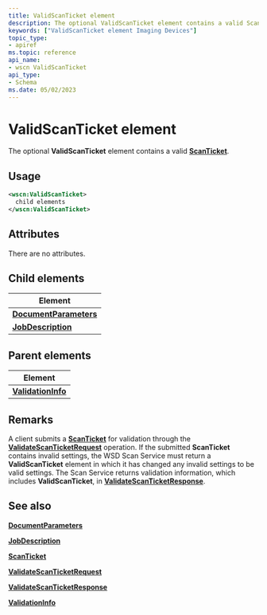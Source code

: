 ```yaml
---
title: ValidScanTicket element
description: The optional ValidScanTicket element contains a valid ScanTicket.
keywords: ["ValidScanTicket element Imaging Devices"]
topic_type:
- apiref
ms.topic: reference
api_name:
- wscn ValidScanTicket
api_type:
- Schema
ms.date: 05/02/2023
---
```


# ValidScanTicket element

The optional **ValidScanTicket** element contains a valid [**ScanTicket**](scanticket.md).

## Usage

```xml
<wscn:ValidScanTicket>
  child elements
</wscn:ValidScanTicket>
```

## Attributes

There are no attributes.

## Child elements

| Element |
|--|
| [**DocumentParameters**](documentparameters.md) |
| [**JobDescription**](jobdescription.md) |

## Parent elements

| Element |
|--|
| [**ValidationInfo**](validationinfo.md) |

## Remarks

A client submits a [**ScanTicket**](scanticket.md) for validation through the [**ValidateScanTicketRequest**](validatescanticketrequest.md) operation. If the submitted **ScanTicket** contains invalid settings, the WSD Scan Service must return a **ValidScanTicket** element in which it has changed any invalid settings to be valid settings. The Scan Service returns validation information, which includes **ValidScanTicket**, in [**ValidateScanTicketResponse**](validatescanticketresponse.md).

## See also

[**DocumentParameters**](documentparameters.md)

[**JobDescription**](jobdescription.md)

[**ScanTicket**](scanticket.md)

[**ValidateScanTicketRequest**](validatescanticketrequest.md)

[**ValidateScanTicketResponse**](validatescanticketresponse.md)

[**ValidationInfo**](validationinfo.md)
